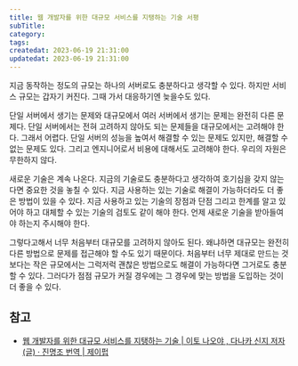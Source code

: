 ```yaml
---
title: 웹 개발자를 위한 대규모 서비스를 지탱하는 기술 서평
subTitle:
category:
tags:
createdat: 2023-06-19 21:31:00
updatedat: 2023-06-19 21:31:00
---
```


지금 동작하는 정도의 규모는 하나의 서버로도 충분하다고 생각할 수 있다. 하지만
서비스 규모는 갑자기 커진다. 그때 가서 대응하기엔 늦을수도 있다.  

단일 서버에서 생기는 문제와 대규모에서 여러 서버에서 생기는 문제는 완전히 다른
문제다. 단일 서버에서는 전혀 고려하지 않아도 되는 문제들을 대규모에서는 고려해야
한다. 그래서 어렵다. 단일 서버의 성능을 높여서 해결할 수 있는 문제도 있지만,
해결할 수 없는 문제도 있다. 그리고 엔지니어로서 비용에 대해서도 고려해야 한다.
우리의 자원은 무한하지 않다.  

새로운 기술은 계속 나온다. 지금의 기술로도 충분하다고 생각하여 호기심을 갖지
않는다면 중요한 것을 놓칠 수 있다. 지금 사용하는 있는 기술로 해결이 가능하더라도
더 좋은 방법이 있을 수 있다. 지금 사용하고 있는 기술의 장점과 단점 그리고 한계를
알고 있어야 하고 대체할 수 있는 기술의 검토도 같이 해야 한다. 언제 새로운 기술을
받아들여야 하는지 주시해야 한다.  

그렇다고해서 너무 처음부터 대규모를 고려하지 않아도 된다. 왜냐하면 대규모는
완전히 다른 방법으로 문제를 접근해야 할 수도 있기 때문이다. 처음부터 너무 제대로 만드는 것보다는 작은 규모에서는
그럭저럭 괜찮은 방법으로도 해결이 가능하다면 그거로도 충분할 수 있다. 그러다가
점점 규모가 커질 경우에는 그 경우에 맞는 방법을 도입하는 것이 더 좋을 수 있다.

## 참고

- [웹 개발자를 위한 대규모 서비스를 지탱하는 기술 \| 이토 나오야 , 다나카 신지 저자(글) · 진명조 번역 \| 제이펍](https://product.kyobobook.co.kr/detail/S000001550638)